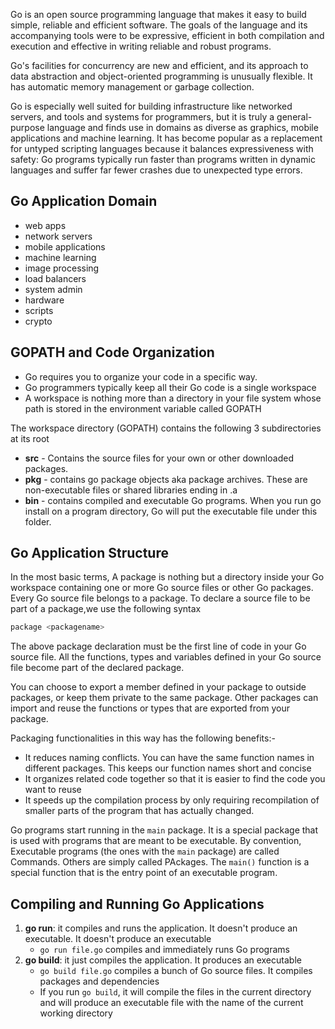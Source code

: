 Go is an open source programming language that makes it easy to build simple, reliable and efficient software. The goals of the language and its accompanying tools were to be expressive, efficient in both compilation and execution and effective in writing reliable and robust programs.

Go's facilities for concurrency are new and efficient, and its approach to data abstraction and object-oriented programming is unusually flexible. It has automatic memory management or garbage collection.

Go is especially well suited for building infrastructure like networked servers, and tools and systems for programmers, but it is truly a general-purpose language and finds use in domains as diverse as graphics, mobile applications and machine learning. It has become popular as a replacement for untyped scripting languages because it balances expressiveness with safety: Go programs typically run faster than programs written in dynamic languages and suffer far fewer crashes due to unexpected type errors.

## Go Application Domain

- web apps
- network servers
- mobile applications
- machine learning
- image processing
- load balancers
- system admin
- hardware
- scripts
- crypto

## GOPATH and Code Organization

- Go requires you to organize your code in a specific way.
- Go programmers typically keep all their Go code is a single workspace
- A workspace is nothing more than a directory in your file system whose path is stored in the environment variable called GOPATH

The workspace directory (GOPATH) contains the following 3 subdirectories at its root

- **src** - Contains the source files for your own or other downloaded packages.
- **pkg** - contains go package objects aka package archives. These are non-executable files or shared libraries ending in .a
- **bin** - contains compiled and executable Go programs. When you run go install on a program directory, Go will put the executable file under this folder.

## Go Application Structure

In the most basic terms, A package is nothing but a directory inside your Go workspace containing one or more Go source files or other Go packages. Every Go source file belongs to a package. To declare a source file to be part of a package,we use the following syntax 

```C#
package <packagename>

```
The above package declaration must be the first line of code in your Go source file. All the functions, types and variables defined in your Go source file become part of the declared package.

You can choose to export a member defined in your package to outside packages, or keep them private to the same package. Other packages can import and reuse the functions or types that are exported from your package.

Packaging functionalities in this way has the following benefits:-
- It reduces naming conflicts. You can have the same function names in different packages. This keeps our function names short and concise
- It organizes related code together so that it is easier to find the code you want to reuse
- It speeds up the compilation process by only requiring recompilation of smaller parts of the program that has actually changed.

Go programs start running in the `main` package. It is a special package that is used with programs that are meant to be executable. By convention, Executable programs (the ones with the `main` package) are called Commands. Others are simply called PAckages. The `main()` function is a special function that is the entry point of an executable program.

## Compiling and Running Go Applications
1. **go run**: it compiles and runs the application. It doesn't produce an executable. It doesn't produce an executable
    - `go run file.go` compiles and immediately runs Go programs
2. **go build**: it just compiles the application. It produces an executable
    - `go build file.go` compiles a bunch of Go source files. It compiles packages and dependencies
    - If you run `go build`, it will compile the files in the current directory and will produce an executable file with the name of the current working directory